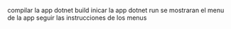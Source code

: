 compilar la app
dotnet build
inicar la app
dotnet run
se mostraran el menu de la app
seguir las instrucciones de los menus